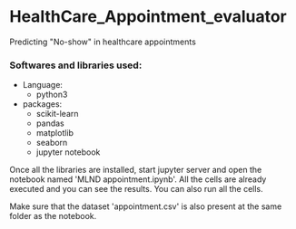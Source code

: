 # HealthCare_Appointment_evaluator
Predicting "No-show" in healthcare appointments

### Softwares and libraries used:
* Language:
  * python3
* packages:
  * scikit-learn 
  * pandas
  * matplotlib 
  * seaborn
  * jupyter notebook



Once all the libraries are installed, start jupyter server and open the notebook named 'MLND appointment.ipynb'. All the cells are already executed and you can see the results. You can also run all the cells. 

Make sure that the dataset 'appointment.csv' is also present at the same folder as the notebook.





